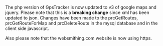 The php version of GpsTracker is now updated to v3 of google maps and jquery. Please note that this is a __breaking change__ since xml has been updated to json. Changes have been made to the prcGetRoutes, prcGetRouteForMap and prcDeleteRoute in the mysql database and in the client side javascript.

Also please note that the websmithing.com website is now using https.
